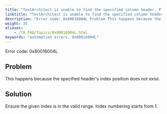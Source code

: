 ```yaml
--- 
title: "TestArchitect is unable to find the specified column header. Please check the that column header at position *<headerPosition\\>* in the *<controlName\\>* control, which resides in the *<windowName\\>* window, exists."
linktitle: "TestArchitect is unable to find the specified column header. Please check the that column header at position <headerPosition\\> in the <controlName\\> control, which resides in the <windowName\\> window, exists."
description: "Error code: 0x80016004L Problem This happens because the specified header's index position does not exist. Solution Ensure the given index is in the valid range. Index numbering starts from 1."
weight: 36
aliases: 
    - /TA_FAQ/Topics/0x80016004L.html
keywords: "automation errors, 0x80016004L"
---
```


Error code: 0x80016004L

## Problem

This happens because the specified header's index position does not exist.

## Solution

Ensure the given index is in the valid range. Index numbering starts from 1.





